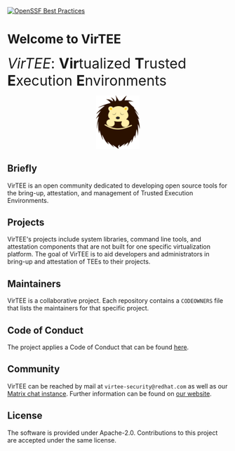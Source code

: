 <!--
  -- Copyright 2024 The VirTEE authors.
  -- SPDX-License-Identifier: Apache-2.0
--->

[![OpenSSF Best Practices](https://www.bestpractices.dev/projects/8919/badge)](https://www.bestpractices.dev/projects/8919)

# Welcome to VirTEE
<font size="6
">
_VirTEE_: **Vir**tualized **T**rusted **E**xecution **E**nvironments
</font>

<p/>
<p align="center">
  <img width="20%" src="https://raw.githubusercontent.com/virtee/.github/main/virtee-logo-color.svg"/>
</p>

## Briefly

VirTEE is an open community dedicated to developing open source tools for the bring-up, attestation, and
management of Trusted Execution Environments.

## Projects

VirTEE's projects include system libraries, command line tools, and attestation components that are not built for
one specific virtualization platform. The goal of VirTEE is to aid developers and administrators in bring-up and
attestation of TEEs to their projects.

## Maintainers

VirTEE is a collaborative project. Each repository contains a `CODEOWNERS` file that lists the maintainers for
that specific project.

## Code of Conduct

The project applies a Code of Conduct that can be found [here](./CODE_OF_CONDUCT.md).

## Community

VirTEE can be reached by mail at `virtee-security@redhat.com` as well as our [Matrix chat instance](https://matrix.to/#/#virtee:matrix.org).
Further information can be found on [our website](https://virtee.io).

## License

The software is provided under Apache-2.0. Contributions to this project are accepted under the same license.
